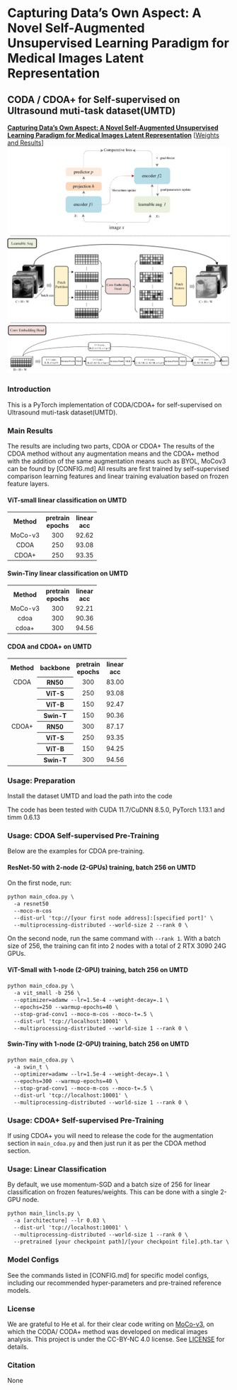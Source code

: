 # Capturing Data’s Own Aspect: A Novel Self-Augmented Unsupervised Learning Paradigm for Medical Images Latent Representation

## CODA / CDOA+ for Self-supervised on Ultrasound muti-task dataset(UMTD)
**[Capturing Data’s Own Aspect: A Novel Self-Augmented Unsupervised Learning Paradigm for Medical Images Latent Representation](https:www.baidu.com)** [[Weights and Results](https:www.biying.com)]</br>
![IR-SDE](./github_readme.jpg)

### Introduction
This is a PyTorch implementation of CODA/CDOA+ for self-supervised on Ultrasound muti-task dataset(UMTD).


### Main Results

The results are including two parts, CDOA or CDOA+
The results of the CDOA method without any augmentation means and the CDOA+ method with the addition of the same augmentation means such as BYOL, MoCov3 can be found by [CONFIG.md]
All results are first trained by self-supervised comparison learning features and linear training evaluation based on frozen feature layers.


#### ViT-small linear classification on UMTD
<table><tbody>
<!-- START TABLE -->
<!-- TABLE HEADER -->
<th valign="center">Method</th>
<th valign="center">pretrain<br/>epochs</th>
<th valign="center">linear<br/>acc</th>
<!-- TABLE BODY -->
<tr>
<td align="center">MoCo-v3</td>
<td align="center">300</td>
<td align="center">92.62</td>
</tr>
<td align="center">CDOA</td>
<td align="center">250</td>
<td align="center">93.08</td>
</tr>
<td align="center">CDOA+</td>
<td align="center">250</td>
<td align="center">93.35</td>
</tr>
</tbody></table>

#### Swin-Tiny linear classification on UMTD
<table><tbody>
<!-- START TABLE -->
<!-- TABLE HEADER -->
<th valign="center">Method</th>
<th valign="center">pretrain<br/>epochs</th>
<th valign="center">linear<br/>acc</th>
<!-- TABLE BODY -->
<tr>
<td align="center">MoCo-v3</td>
<td align="center">300</td>
<td align="center">92.21</td>
</tr>
<td align="center">cdoa</td>
<td align="center">300</td>
<td align="center">90.36</td>
</tr>
<td align="center">cdoa+</td>
<td align="center">300</td>
<td align="center">94.56</td>
</tr>
</tbody></table>

#### CDOA and CDOA+ on UMTD

<table><tbody>
<!-- START TABLE -->
<!-- TABLE HEADER -->
<th valign="center">Method</th>
<th valign="center">backbone</th>
<th valign="center">pretrain<br/>epochs</th>
<th valign="center">linear<br/>acc</th>
<!-- TABLE BODY -->
<tr>
<td align="center">CDOA</td>
<th valign="center">RN50</th>
<td align="center">300</td>
<td align="center">83.00</td>
</tr>
<td align="center">  </td>
<th valign="center">ViT-S</th>
<td align="center">250</td>
<td align="center">93.08</td>
</tr>
<td align="center">  </td>
<th valign="center">ViT-B</th>
<td align="center">150</td>
<td align="center">92.47</td>
</tr>
<td align="center">  </td>
<th valign="center">Swin-T</th>
<td align="center">150</td>
<td align="center">90.36</td>
</tr>
<td align="center">CDOA+</td>
<th valign="center">RN50</th>
<td align="center">300</td>
<td align="center">87.17</td>
</tr>
<td align="center">  </td>
<th valign="center">ViT-S</th>
<td align="center">250</td>
<td align="center">93.35</td>
</tr>
<td align="center">  </td>
<th valign="center">ViT-B</th>
<td align="center">150</td>
<td align="center">94.25</td>
</tr>
<td align="center">  </td>
<th valign="center">Swin-T</th>
<td align="center">300</td>
<td align="center">94.56</td>
</tr>
</tbody></table>

### Usage: Preparation

Install the dataset UMTD and load the path into the code

The code has been tested with CUDA 11.7/CuDNN 8.5.0, PyTorch 1.13.1 and timm 0.6.13
### Usage: CDOA Self-supervised Pre-Training

Below are the examples for CDOA pre-training. 

#### ResNet-50 with 2-node (2-GPUs) training, batch 256 on UMTD

On the first node, run:
```
python main_cdoa.py \
  -a resnet50
  --moco-m-cos 
  --dist-url 'tcp://[your first node address]:[specified port]' \
  --multiprocessing-distributed --world-size 2 --rank 0 \
```
On the second node, run the same command with `--rank 1`.
With a batch size of 256, the training can fit into 2 nodes with a total of 2 RTX 3090 24G GPUs. 


#### ViT-Small with 1-node (2-GPU) training, batch 256 on UMTD

```
python main_cdoa.py \
  -a vit_small -b 256 \
  --optimizer=adamw --lr=1.5e-4 --weight-decay=.1 \
  --epochs=250 --warmup-epochs=40 \
  --stop-grad-conv1 --moco-m-cos --moco-t=.5 \
  --dist-url 'tcp://localhost:10001' \
  --multiprocessing-distributed --world-size 1 --rank 0 \
```

#### Swin-Tiny with 1-node (2-GPU) training, batch 256 on UMTD

```
python main_cdoa.py \
  -a swin_t \
  --optimizer=adamw --lr=1.5e-4 --weight-decay=.1 \
  --epochs=300 --warmup-epochs=40 \
  --stop-grad-conv1 --moco-m-cos --moco-t=.5 \
  --dist-url 'tcp://localhost:10001' \
  --multiprocessing-distributed --world-size 1 --rank 0 \
```

### Usage: CDOA+ Self-supervised Pre-Training

If using CDOA+ you will need to release the code for the augmentation section in ```main_cdoa.py``` and then just run it as per the CDOA method section.


### Usage: Linear Classification

By default, we use momentum-SGD and a batch size of 256 for linear classification on frozen features/weights. This can be done with a single 2-GPU node.

```
python main_lincls.py \
  -a [architecture] --lr 0.03 \
  --dist-url 'tcp://localhost:10001' \
  --multiprocessing-distributed --world-size 1 --rank 0 \
  --pretrained [your checkpoint path]/[your checkpoint file].pth.tar \
```

### Model Configs

See the commands listed in [CONFIG.md] for specific model configs, including our recommended hyper-parameters and pre-trained reference models.

### License
We are grateful to He et al. for their clear code writing on [MoCo-v3](https://arxiv.org/abs/2104.02057), on which the CODA/ CODA+ method was developed on medical images analysis.
This project is under the CC-BY-NC 4.0 license. See [LICENSE](LICENSE) for details.

### Citation

None
